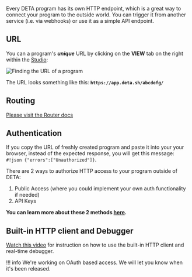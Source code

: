 Every DETA program has its own HTTP endpoint, which is a great way to connect your program to the outside world.
You can trigger it from another service (i.e. via webhooks) or use it as a simple API endpoint.

## URL

You can a program's ***unique*** URL by clicking on the **VIEW** tab on the right within the [Studio](https://web.deta.sh/studio):

![Finding the URL of a program](/images/url.png)

The URL looks something like this: **`https://app.deta.sh/abcdefg/`**

## Routing
[Please visit the Router docs](/lib/http.md)

## Authentication

If you copy the URL of freshly created program and paste it into your your browser, instead of the expected response, you will get this message: `#!json {"errors":["Unauthorized"]}`.

There are 2 ways to authorize HTTP access to your program outside of DETA:

1. Public Access (where you could implement your own auth functionality if needed)
2. API Keys


**You can learn more about these 2 methods [here](/permissions/).**

## Built-in HTTP client and Debugger

[Watch this video](debug.md) for instruction on how to use the built-in HTTP client and real-time debugger.

!!! info
    We're working on OAuth based access. We will let you know when it's been released.
